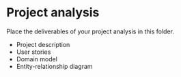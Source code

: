 # Project analysis

Place the deliverables of your project analysis in this folder.

-   Project description
-   User stories
-   Domain model
-   Entity-relationship diagram
